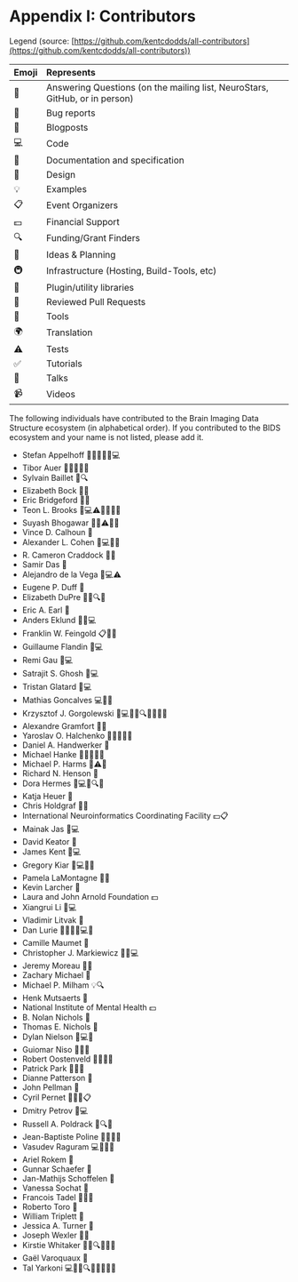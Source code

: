 # Appendix I: Contributors

Legend (source:
[https://github.com/kentcdodds/all-contributors](https://github.com/kentcdodds/all-contributors))

| Emoji | Represents                                                                  |
|:------|:----------------------------------------------------------------------------|
| 💬    | Answering Questions (on the mailing list, NeuroStars, GitHub, or in person) |
| 🐛    | Bug reports                                                                 |
| 📝    | Blogposts                                                                   |
| 💻    | Code                                                                        |
| 📖    | Documentation and specification                                             |
| 🎨    | Design                                                                      |
| 💡    | Examples                                                                    |
| 📋    | Event Organizers                                                            |
| 💵    | Financial Support                                                           |
| 🔍    | Funding/Grant Finders                                                       |
| 🤔    | Ideas & Planning                                                            |
| 🚇    | Infrastructure (Hosting, Build-Tools, etc)                                  |
| 🔌    | Plugin/utility libraries                                                    |
| 👀    | Reviewed Pull Requests                                                      |
| 🔧    | Tools                                                                       |
| 🌍    | Translation                                                                 |
| ⚠️    | Tests                                                                       |
| ✅     | Tutorials                                                                   |
| 📢    | Talks                                                                       |
| 📹    | Videos                                                                      |

The following individuals have contributed to the Brain Imaging Data Structure
ecosystem (in alphabetical order). If you contributed to the BIDS ecosystem and
your name is not listed, please add it.

- Stefan Appelhoff 📖💬🤔🐛💡💻
- Tibor Auer 💬📖💡🔧📢
- Sylvain Baillet 📖🔍
- Elizabeth Bock 📖💡
- Eric Bridgeford 📖🔧
- Teon L. Brooks 📖💻⚠️💬👀🤔🔧
- Suyash Bhogawar 📖💡⚠️🔧💬
- Vince D. Calhoun 📖
- Alexander L. Cohen 🐛💻📖💬
- R. Cameron Craddock 📖📢
- Samir Das 📖
- Alejandro de la Vega 🐛💻⚠️
- Eugene P. Duff 📖
- Elizabeth DuPre 📖💡🔍🤔
- Eric A. Earl 🤔
- Anders Eklund 📖📢💻
- Franklin W. Feingold 📋📝✅
- Guillaume Flandin 📖💻
- Remi Gau 📖💻
- Satrajit S. Ghosh 📖💻
- Tristan Glatard 📖💻
- Mathias Goncalves 💻🔧📢
- Krzysztof J. Gorgolewski 📖💻💬🤔🔍📢📝💡🔌
- Alexandre Gramfort 📖💡
- Yaroslav O. Halchenko 📖📢🔧💬🐛
- Daniel A. Handwerker 📖
- Michael Hanke 📖🤔🔧🐛📢
- Michael P. Harms 📖⚠️🔧
- Richard N. Henson 📖
- Dora Hermes 📖💻✅🔍🤔
- Katja Heuer 🔧
- Chris Holdgraf 📖🤔
- International Neuroinformatics Coordinating Facility 💵📋
- Mainak Jas 📖💻
- David Keator 📖
- James Kent 💬💻
- Gregory Kiar 📖💻🎨🔧
- Pamela LaMontagne 📖💡
- Kevin Larcher 💬
- Laura and John Arnold Foundation 💵
- Xiangrui Li 📖💻
- Vladimir Litvak 📖
- Dan Lurie 🤔📖🔧🔌💻💬
- Camille Maumet 📖
- Christopher J. Markiewicz 💬📖💻
- Jeremy Moreau 📖💡
- Zachary Michael 📖
- Michael P. Milham 💡🔍
- Henk Mutsaerts 📖
- National Institute of Mental Health 💵
- B. Nolan Nichols 📖
- Thomas E. Nichols 📖
- Dylan Nielson 📖💻🔧
- Guiomar Niso 📖💡📢
- Robert Oostenveld 📖🔧📢💡
- Patrick Park 📖💡💬
- Dianne Patterson 📖
- John Pellman 📖
- Cyril Pernet 💬📖💡📋
- Dmitry Petrov 📖💻
- Russell A. Poldrack 📖🔍📢
- Jean-Baptiste Poline 📖📢🤔🎨
- Vasudev Raguram 💻🎨📖🔧
- Ariel Rokem 📖
- Gunnar Schaefer 📖
- Jan-Mathijs Schoffelen 📖
- Vanessa Sochat 📖
- Francois Tadel 📖🔌💡
- Roberto Toro 🔧
- William Triplett 📖
- Jessica A. Turner 📖
- Joseph Wexler 📖💡
- Kirstie Whitaker 📖💡🔍🤔📢💬
- Gaël Varoquaux 📖
- Tal Yarkoni 💻📖🤔🔍🔌👀📢🐛🎨
